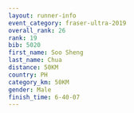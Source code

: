 ```yaml
---
layout: runner-info 
event_category: fraser-ultra-2019 
overall_rank: 26
rank: 19
bib: 5020
first_name: Soo Sheng
last_name: Chua
distance: 50KM
country: PH
category_km: 50KM
gender: Male
finish_time: 6-40-07
---
```

